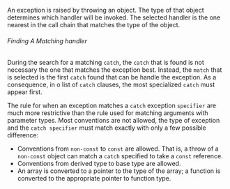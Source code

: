 An exception is raised by throwing an object. The type of that object determines which handler will be invoked. The selected handler is the one nearest in the call chain that matches the type of the object.

###### Finding A Matching handler

During the search for a matching `catch`, the `catch` that is found is not necessary the one that matches the exception best. Instead, the `match` that is selected is the first `catch` found that can be handle the exception. As a consequence, in o list of `catch` clauses, the most specialized `catch` must appear first.

The rule for when an exception matches a `catch` exception `specifier` are much more restrictive than the rule used for matching arguments with parameter types. Most conventions are not allowed, the type of exception and the `catch specifier` must match exactly with only a few possible difference:

+ Conventions from `non-const` to `const` are allowed. That is, a throw of a `non-const` object can match a `catch` specified to take a `const` reference.
+ Conventions from derived type to base type are allowed.
+ An array is converted to a pointer to the type of the array; a function is converted to the appropriate pointer to function type.